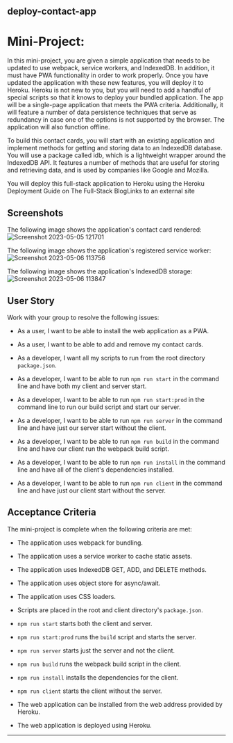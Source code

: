 ## deploy-contact-app

# Mini-Project: 

In this mini-project, you are given a simple application that needs to be updated to use webpack, service workers, and IndexedDB. In addition, it must have PWA functionality in order to work properly. Once you have updated the application with these new features, you will deploy it to Heroku. Heroku is not new to you, but you will need to add a handful of special scripts so that it knows to deploy your bundled application.
The app will be a single-page application that meets the PWA criteria. Additionally, it will feature a number of data persistence techniques that serve as redundancy in case one of the options is not supported by the browser. The application will also function offline.

To build this contact cards, you will start with an existing application and implement methods for getting and storing data to an IndexedDB database. You will use a package called idb, which is a lightweight wrapper around the IndexedDB API. It features a number of methods that are useful for storing and retrieving data, and is used by companies like Google and Mozilla.

You will deploy this full-stack application to Heroku using the Heroku Deployment Guide on The Full-Stack BlogLinks to an external site

## Screenshots

The following image shows the application's contact card rendered:
![Screenshot 2023-05-05 121701](https://user-images.githubusercontent.com/109435666/236634009-4861e176-d5eb-4017-94e9-a29a91375060.png)

The following image shows the application's registered service worker:
![Screenshot 2023-05-06 113756](https://user-images.githubusercontent.com/109435666/236634016-dea952c6-85c3-44c4-972d-1c62252fb746.png)

The following image shows the application's IndexedDB storage:
![Screenshot 2023-05-06 113847](https://user-images.githubusercontent.com/109435666/236634022-09431ae7-60cf-406f-8ba7-4926bf4a3729.png)

## User Story

Work with your group to resolve the following issues:

* As a user, I want to be able to install the web application as a PWA.

* As a user, I want to be able to add and remove my contact cards.

* As a developer, I want all my scripts to run from the root directory `package.json`.

* As a developer, I want to be able to run `npm run start` in the command line and have both my client and server start.

* As a developer, I want to be able to run `npm run start:prod` in the command line to run our build script and start our server.

* As a developer, I want to be able to run `npm run server` in the command line and have just our server start without the client.

* As a developer, I want to be able to run `npm run build` in the command line and have our client run the webpack build script.

* As a developer, I want to be able to run `npm run install` in the command line and have all of the client's dependencies installed.

* As a developer, I want to be able to run `npm run client` in the command line and have just our client start without the server.

## Acceptance Criteria

The mini-project is complete when the following criteria are met:

* The application uses webpack for bundling.

* The application uses a service worker to cache static assets.

* The application uses IndexedDB GET, ADD, and DELETE methods.

* The application uses object store for async/await.

* The application uses CSS loaders.

* Scripts are placed in the root and client directory's `package.json`.

* `npm run start` starts both the client and server.

* `npm run start:prod` runs the `build` script and starts the server.

* `npm run server` starts just the server and not the client.

* `npm run build` runs the webpack build script in the client.

* `npm run install` installs the dependencies for the client.

* `npm run client` starts the client without the server.

* The web application can be installed from the web address provided by Heroku.

* The web application is deployed using Heroku.

---
